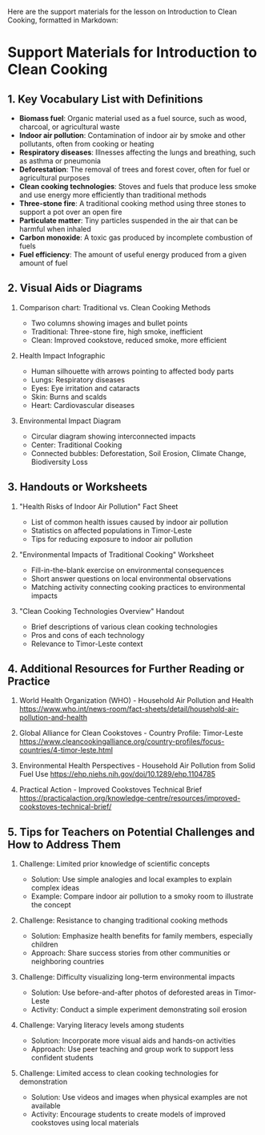 Here are the support materials for the lesson on Introduction to Clean Cooking, formatted in Markdown:

# Support Materials for Introduction to Clean Cooking

## 1. Key Vocabulary List with Definitions

- **Biomass fuel**: Organic material used as a fuel source, such as wood, charcoal, or agricultural waste
- **Indoor air pollution**: Contamination of indoor air by smoke and other pollutants, often from cooking or heating
- **Respiratory diseases**: Illnesses affecting the lungs and breathing, such as asthma or pneumonia
- **Deforestation**: The removal of trees and forest cover, often for fuel or agricultural purposes
- **Clean cooking technologies**: Stoves and fuels that produce less smoke and use energy more efficiently than traditional methods
- **Three-stone fire**: A traditional cooking method using three stones to support a pot over an open fire
- **Particulate matter**: Tiny particles suspended in the air that can be harmful when inhaled
- **Carbon monoxide**: A toxic gas produced by incomplete combustion of fuels
- **Fuel efficiency**: The amount of useful energy produced from a given amount of fuel

## 2. Visual Aids or Diagrams

1. Comparison chart: Traditional vs. Clean Cooking Methods
   - Two columns showing images and bullet points
   - Traditional: Three-stone fire, high smoke, inefficient
   - Clean: Improved cookstove, reduced smoke, more efficient

2. Health Impact Infographic
   - Human silhouette with arrows pointing to affected body parts
   - Lungs: Respiratory diseases
   - Eyes: Eye irritation and cataracts
   - Skin: Burns and scalds
   - Heart: Cardiovascular diseases

3. Environmental Impact Diagram
   - Circular diagram showing interconnected impacts
   - Center: Traditional Cooking
   - Connected bubbles: Deforestation, Soil Erosion, Climate Change, Biodiversity Loss

## 3. Handouts or Worksheets

1. "Health Risks of Indoor Air Pollution" Fact Sheet
   - List of common health issues caused by indoor air pollution
   - Statistics on affected populations in Timor-Leste
   - Tips for reducing exposure to indoor air pollution

2. "Environmental Impacts of Traditional Cooking" Worksheet
   - Fill-in-the-blank exercise on environmental consequences
   - Short answer questions on local environmental observations
   - Matching activity connecting cooking practices to environmental impacts

3. "Clean Cooking Technologies Overview" Handout
   - Brief descriptions of various clean cooking technologies
   - Pros and cons of each technology
   - Relevance to Timor-Leste context

## 4. Additional Resources for Further Reading or Practice

1. World Health Organization (WHO) - Household Air Pollution and Health
   https://www.who.int/news-room/fact-sheets/detail/household-air-pollution-and-health

2. Global Alliance for Clean Cookstoves - Country Profile: Timor-Leste
   https://www.cleancookingalliance.org/country-profiles/focus-countries/4-timor-leste.html

3. Environmental Health Perspectives - Household Air Pollution from Solid Fuel Use
   https://ehp.niehs.nih.gov/doi/10.1289/ehp.1104785

4. Practical Action - Improved Cookstoves Technical Brief
   https://practicalaction.org/knowledge-centre/resources/improved-cookstoves-technical-brief/

## 5. Tips for Teachers on Potential Challenges and How to Address Them

1. Challenge: Limited prior knowledge of scientific concepts
   - Solution: Use simple analogies and local examples to explain complex ideas
   - Example: Compare indoor air pollution to a smoky room to illustrate the concept

2. Challenge: Resistance to changing traditional cooking methods
   - Solution: Emphasize health benefits for family members, especially children
   - Approach: Share success stories from other communities or neighboring countries

3. Challenge: Difficulty visualizing long-term environmental impacts
   - Solution: Use before-and-after photos of deforested areas in Timor-Leste
   - Activity: Conduct a simple experiment demonstrating soil erosion

4. Challenge: Varying literacy levels among students
   - Solution: Incorporate more visual aids and hands-on activities
   - Approach: Use peer teaching and group work to support less confident students

5. Challenge: Limited access to clean cooking technologies for demonstration
   - Solution: Use videos and images when physical examples are not available
   - Activity: Encourage students to create models of improved cookstoves using local materials